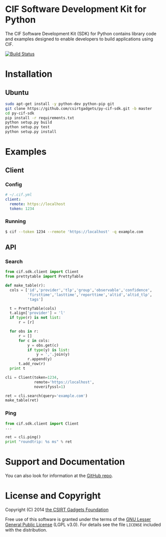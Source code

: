 # CIF Software Development Kit for Python
The CIF  Software Development Kit (SDK) for Python contains library code and examples designed to enable developers to build applications using CIF.

[![Build Status](https://travis-ci.org/csirtgadgets/py-cif-sdk.png?branch=master)](https://travis-ci.org/csirtgadgets/py-cif-sdk)

# Installation
## Ubuntu
  ```bash
  sudo apt-get install -y python-dev python-pip git
  git clone https://github.com/csirtgadgets/py-cif-sdk.git -b master
  cd py-cif-sdk
  pip install -r requirements.txt
  python setup.py build
  python setup.py test
  python setup.py install
  ```

# Examples
## Client
### Config
  ```yaml
  # ~/.cif.yml
  client:
    remote: https://localhost
    token: 1234
  ```
### Running
  ```bash
  $ cif --token 1234 --remote 'https://localhost' -q example.com
  ```

## API
### Search
  ```python
  from cif.sdk.client import Client
  from prettytable import PrettyTable

  def make_table(r):
    cols = ['id','provider','tlp','group','observable','confidence',
            'firsttime','lasttime','reporttime','altid','altid_tlp',
            'tags']

    t = PrettyTable(cols)
    t.align['provider'] = 'l'
    if type(r) is not list:
        r = [r]

    for obs in r:
        r = []
        for c in cols:
            y = obs.get(c)
            if type(y) is list:
                y = ','.join(y)
            r.append(y)
        t.add_row(r)
    print t

  cli = Client(token=1234,
               remote='https://localhost',
               noverifyssl=1)

  ret = cli.search(query='example.com')
  make_table(ret)
  ```
### Ping
  ```python
  from cif.sdk.client import Client
  ...

  ret = cli.ping()
  print "roundtrip: %s ms" % ret
  ```

# Support and Documentation

You can also look for information at the [GitHub repo](https://github.com/csirtgadgets/py-cif-sdk).

# License and Copyright

Copyright (C) 2014 [the CSIRT Gadgets Foundation](http://csirtgadgets.org)

Free use of this software is granted under the terms of the [GNU Lesser General Public License](https://www.gnu.org/licenses/lgpl.html) (LGPL v3.0). For details see the file ``LICENSE`` included with the distribution.
